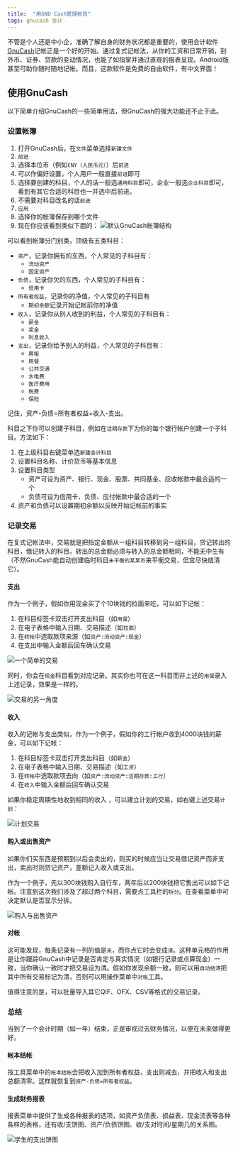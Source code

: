 ```yaml
---
title:  "用GNU Cash管理帐目"
tags: gnucash 会计
---
```


不管是个人还是中小企，准确了解自身的财务状况都是重要的，使用会计软件[GnuCash](http://www.gnucash.org)记帐正是一个好的开始。通过复式记帐法，从你的工资和日常开销，到外币、证券、贷款的变动情况，也能了如指掌并通过直观的报表呈现。Android版甚至可助你随时随地记帐。而且，这款软件是免费的自由软件，有中文界面！


## 使用GnuCash

以下简单介绍GnuCash的一些简单用法，但GnuCash的强大功能还不止于此。

### 设置帐簿

1. 打开GnuCash后，在`文件`菜单选择`新建文件`
2. `前进`
3. 选择本位币（例如`CNY（人民币元）`）后`前进`
4. 可以作偏好设置，个人用户一般直接`前进`即可
5. 选择要创建的科目，个人的话一般选`通用科目`即可，企业一般选`企业科目`即可，看到有其它合适的科目也一并选中后前进。
6. 不需要对科目改名的话`前进`
7. `应用`
8. 选择你的帐簿保存到哪个文件
9. 现在你应该看到类似下面的：
![默认GnuCash帐簿结构](/image/gnucash-accounts.png)

可以看到帐簿分门别类，顶级有五类科目：
- `资产`，记录你拥有的东西，个人常见的子科目有：
    - `流动资产`
    - `固定资产`
- `负债`，记录你欠的东西，个人常见的子科目有：
    - `信用卡`
- `所有者权益`，记录你的净值，个人常见的子科目有
    - `期初余额`记录开始记帐前你的净值
- `收入`，记录你从别人收到的利益，个人常见的子科目有：
    - `薪金`
    - `奖金`
    - `利息收入`
- `支出`，记录你给予别人的利益，个人常见的子科目有：
    - `房租`
    - `用餐`
    - `公共交通`
    - `水电费`
    - `医疗费用`
    - `税费`
    - `保险`

记住，资产-负债=所有者权益+收入-支出。

科目之下你可以创建子科目，例如在`活期存款`下为你的每个银行帐户创建一个子科目。方法如下：
1. 在上级科目右键菜单选`新建会计科目`
2. 设置科目名称、计价货币等基本信息
3. 设置科目类型
    - 资产可设为资产、银行、现金、股票、共同基金、应收帐款中最合适的一个
    - 负债可设为信用卡、负债、应付帐款中最合适的一个
4. 资产和负债可以设置期初余额以反映开始记帐前的事实


### 记录交易

在复式记帐法中，交易就是把指定金额从一组科目转移到另一组科目，贷记转出的科目，借记转入的科目。转出的总金额必须与转入的总金额相同，不能无中生有（不然GnuCash能自动创建临时科目`未平衡的某某币`来平衡交易，但宜尽快结清它）。

#### 支出

作为一个例子，假如你用现金买了个10块钱的拉面来吃，可以如下记帐：
1. 在科目标签卡双击打开支出科目（如`用餐`）
2. 在电子表格中输入日期、交易描述（如`拉面`）
3. 在`转帐`中选取款项来源（如`资产:流动资产:现金`）
4. 在支出中输入金额后回车确认交易

![一个简单的交易](/image/gnucash-transaction.png)

同时，你会在`现金`科目看到对应记录。其实你也可在这一科目而非上述的`用餐`录入上述记录，效果是一样的。

![交易的另一角度](/image/gnucash-transaction2.png)

#### 收入

收入的记帐与支出类似，作为一个例子，假如你的工行帐户收到4000块钱的薪金，可以如下记帐：
1. 在科目标签卡双击打开支出科目（如`薪金`）
2. 在电子表格中输入日期、交易描述（如`工资`）
3. 在`转帐`中选取款项去向（如`资产:流动资产:活期存款:工行`）
4. 在`收入`中输入金额后回车确认交易

如果你稳定周期性地收到相同的收入 ，可以建立计划的交易，如右键上述交易`计划`：

![计划交易](/image/gnucash-salary.png)

#### 购入或出售资产

如果你们买东西是预期到以后会卖出的，则买的时候应当让交易借记资产而非支出，卖出时则贷记资产，差额记入收入或支出。

作为一个例子，先以300块钱购入自行车，两年后以200块钱把它售出可以如下记帐。注意到这次我们涉及了超过两个科目，需要点工具栏的`拆分`。在查看菜单中可决定默认是否显示分拆。

![购入与出售资产](/image/gnucash-investment.png)

#### 对帐

这可能发现，每条记录有一列的值是`未`，而你点它时会变成`清`。这种单元格的作用是让你跟踪GnuCash中记录是否肯定与真实情况（如银行记录或点算现金）一致，当你确认一致时才把交易设为清。假如你发现余额一致，则可以用`自动结清`把其中所有交易标记为清，否则可以用操作菜单中`对帐`工具。

值得注意的是，可以批量导入其它QIF、OFX、CSV等格式的交易记录。

### 总结

当到了一个会计时期（如一年）结束，正是审视过去财务情况，以便在未来做得更好。

#### 帐本结帐

按工具菜单中的`帐本结帐`会把收入加到所有者权益，支出则减去，并把收入和支出总额清零。这样就恢复到`资产-负债=所有者权益`。

#### 生成财务报表

报表菜单中提供了生成各种报表的选项，如资产负债表、损益表、现金流表等各种各样的表格，还有收/支饼图、资产/负债饼图、收/支对时间/星期几的关系图。

![学生的支出饼图](/image/gnucash-chart.png)
